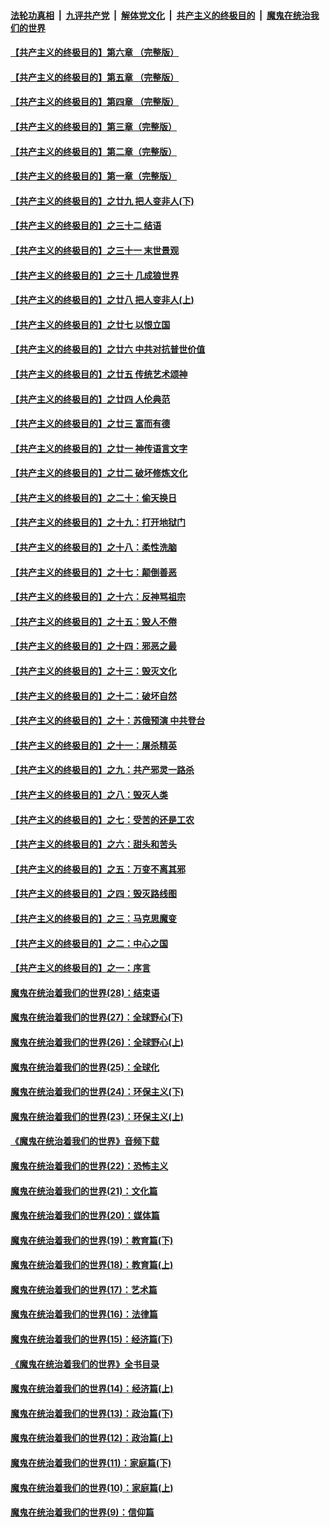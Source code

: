 ####  [法轮功真相](../../../../basic/blob/master/README.md?t=10121739) &nbsp;|&nbsp; [九评共产党](../../../../9ping.md/blob/master/README.md?t=10121739) &nbsp;|&nbsp; [解体党文化](../../../../jtdwh.md/blob/master/README.md?t=10121739)  &nbsp;|&nbsp; [共产主义的终极目的](../../../../gczydzjmd.md/blob/master/README.md?t=10121739) &nbsp;|&nbsp; [魔鬼在统治我们的世界](../../../../mgztzwmdsj.md/blob/master/README.md?t=10121739) 

#### [【共产主义的终极目的】第六章 （完整版）](../pages/nsc422/n11428913.md?t=10121739) 

#### [【共产主义的终极目的】第五章 （完整版）](../pages/nsc422/n11428912.md?t=10121739) 

#### [【共产主义的终极目的】第四章 （完整版）](../pages/nsc422/n11428907.md?t=10121739) 

#### [【共产主义的终极目的】第三章（完整版）](../pages/nsc422/n11428848.md?t=10121739) 

#### [【共产主义的终极目的】第二章（完整版）](../pages/nsc422/n11428831.md?t=10121739) 

#### [【共产主义的终极目的】第一章（完整版）](../pages/nsc422/n11417651.md?t=10121739) 

#### [【共产主义的终极目的】之廿九 把人变非人(下)](../pages/nsc422/n11344140.md?t=10121739) 

#### [【共产主义的终极目的】之三十二 结语](../pages/nsc422/n11360535.md?t=10121739) 

#### [【共产主义的终极目的】之三十一 末世景观](../pages/nsc422/n11351129.md?t=10121739) 

#### [【共产主义的终极目的】之三十 几成狼世界](../pages/nsc422/n11348280.md?t=10121739) 

#### [【共产主义的终极目的】之廿八 把人变非人(上)](../pages/nsc422/n11340492.md?t=10121739) 

#### [【共产主义的终极目的】之廿七 以恨立国](../pages/nsc422/n11336944.md?t=10121739) 

#### [【共产主义的终极目的】之廿六 中共对抗普世价值](../pages/nsc422/n11324785.md?t=10121739) 

#### [【共产主义的终极目的】之廿五 传统艺术颂神](../pages/nsc422/n11296396.md?t=10121739) 

#### [【共产主义的终极目的】之廿四 人伦典范](../pages/nsc422/n11296397.md?t=10121739) 

#### [【共产主义的终极目的】之廿三 富而有德](../pages/nsc422/n11283598.md?t=10121739) 

#### [【共产主义的终极目的】之廿一 神传语言文字](../pages/nsc422/n11263265.md?t=10121739) 

#### [【共产主义的终极目的】之廿二 破坏修炼文化](../pages/nsc422/n11245728.md?t=10121739) 

#### [【共产主义的终极目的】之二十：偷天换日](../pages/nsc422/n11238846.md?t=10121739) 

#### [【共产主义的终极目的】之十九：打开地狱门](../pages/nsc422/n11206376.md?t=10121739) 

#### [【共产主义的终极目的】之十八：柔性洗脑](../pages/nsc422/n11199994.md?t=10121739) 

#### [【共产主义的终极目的】之十七：颠倒善恶](../pages/nsc422/n11179782.md?t=10121739) 

#### [【共产主义的终极目的】之十六：反神骂祖宗](../pages/nsc422/n11166798.md?t=10121739) 

#### [【共产主义的终极目的】之十五：毁人不倦](../pages/nsc422/n11166792.md?t=10121739) 

#### [【共产主义的终极目的】之十四：邪恶之最](../pages/nsc422/n11150249.md?t=10121739) 

#### [【共产主义的终极目的】之十三：毁灭文化](../pages/nsc422/n11135227.md?t=10121739) 

#### [【共产主义的终极目的】之十二：破坏自然](../pages/nsc422/n11135214.md?t=10121739) 

#### [【共产主义的终极目的】之十：苏俄预演 中共登台](../pages/nsc422/n11118424.md?t=10121739) 

#### [【共产主义的终极目的】之十一：屠杀精英](../pages/nsc422/n11118442.md?t=10121739) 

#### [【共产主义的终极目的】之九：共产邪灵一路杀](../pages/nsc422/n11114139.md?t=10121739) 

#### [【共产主义的终极目的】之八：毁灭人类](../pages/nsc422/n11108503.md?t=10121739) 

#### [【共产主义的终极目的】之七：受苦的还是工农](../pages/nsc422/n11101809.md?t=10121739) 

#### [【共产主义的终极目的】之六：甜头和苦头](../pages/nsc422/n11096971.md?t=10121739) 

#### [【共产主义的终极目的】之五：万变不离其邪](../pages/nsc422/n11091285.md?t=10121739) 

#### [【共产主义的终极目的】之四：毁灭路线图](../pages/nsc422/n11086284.md?t=10121739) 

#### [【共产主义的终极目的】之三：马克思魔变](../pages/nsc422/n11061941.md?t=10121739) 

#### [【共产主义的终极目的】之二：中心之国](../pages/nsc422/n11047728.md?t=10121739) 

#### [【共产主义的终极目的】之一：序言](../pages/nsc422/n11086077.md?t=10121739) 

#### [魔鬼在统治着我们的世界(28)：结束语](../pages/nsc422/n10936246.md?t=10121739) 

#### [魔鬼在统治着我们的世界(27)：全球野心(下)](../pages/nsc422/n10928319.md?t=10121739) 

#### [魔鬼在统治着我们的世界(26)：全球野心(上)](../pages/nsc422/n10900318.md?t=10121739) 

#### [魔鬼在统治着我们的世界(25)：全球化](../pages/nsc422/n10788205.md?t=10121739) 

#### [魔鬼在统治着我们的世界(24)：环保主义(下)](../pages/nsc422/n10695307.md?t=10121739) 

#### [魔鬼在统治着我们的世界(23)：环保主义(上)](../pages/nsc422/n10688613.md?t=10121739) 

#### [《魔鬼在统治着我们的世界》音频下载](../pages/nsc422/n10635553.md?t=10121739) 

#### [魔鬼在统治着我们的世界(22)：恐怖主义](../pages/nsc422/n10614727.md?t=10121739) 

#### [魔鬼在统治着我们的世界(21)：文化篇](../pages/nsc422/n10597706.md?t=10121739) 

#### [魔鬼在统治着我们的世界(20)：媒体篇](../pages/nsc422/n10586579.md?t=10121739) 

#### [魔鬼在统治着我们的世界(19)：教育篇(下)](../pages/nsc422/n10564808.md?t=10121739) 

#### [魔鬼在统治着我们的世界(18)：教育篇(上)](../pages/nsc422/n10526970.md?t=10121739) 

#### [魔鬼在统治着我们的世界(17)：艺术篇](../pages/nsc422/n10499093.md?t=10121739) 

#### [魔鬼在统治着我们的世界(16)：法律篇](../pages/nsc422/n10485969.md?t=10121739) 

#### [魔鬼在统治着我们的世界(15)：经济篇(下)](../pages/nsc422/n10469975.md?t=10121739) 

#### [《魔鬼在统治着我们的世界》全书目录](../pages/nsc422/n10464261.md?t=10121739) 

#### [魔鬼在统治着我们的世界(14)：经济篇(上)](../pages/nsc422/n10457370.md?t=10121739) 

#### [魔鬼在统治着我们的世界(13)：政治篇(下)](../pages/nsc422/n10448270.md?t=10121739) 

#### [魔鬼在统治着我们的世界(12)：政治篇(上)](../pages/nsc422/n10444576.md?t=10121739) 

#### [魔鬼在统治着我们的世界(11)：家庭篇(下)](../pages/nsc422/n10440961.md?t=10121739) 

#### [魔鬼在统治着我们的世界(10)：家庭篇(上)](../pages/nsc422/n10435448.md?t=10121739) 

#### [魔鬼在统治着我们的世界(9)：信仰篇](../pages/nsc422/n10432159.md?t=10121739) 

